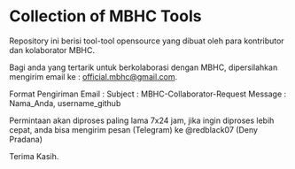 # Collection of MBHC Tools

Repository ini berisi tool-tool opensource yang dibuat oleh para kontributor dan kolaborator MBHC.

Bagi anda yang tertarik untuk berkolaborasi dengan MBHC, dipersilahkan mengirim email ke : official.mbhc@gmail.com.

Format Pengiriman Email :
Subject : MBHC-Collaborator-Request
Message : Nama_Anda, username_github

Permintaan akan diproses paling lama 7x24 jam, jika ingin diproses lebih cepat, anda bisa mengirim pesan (Telegram) ke @redblack07 (Deny Pradana)

Terima Kasih.
